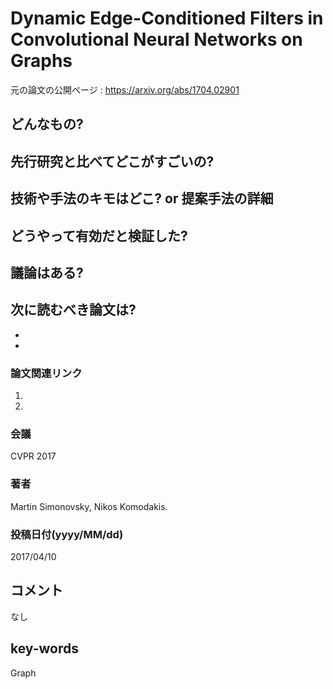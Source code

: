 # Dynamic Edge-Conditioned Filters in Convolutional Neural Networks on Graphs

元の論文の公開ページ : https://arxiv.org/abs/1704.02901

## どんなもの?


## 先行研究と比べてどこがすごいの?

## 技術や手法のキモはどこ? or 提案手法の詳細

## どうやって有効だと検証した?

## 議論はある?

## 次に読むべき論文は?
-
-

### 論文関連リンク
1.
2.

### 会議
CVPR 2017

### 著者
Martin Simonovsky, Nikos Komodakis.

### 投稿日付(yyyy/MM/dd)
2017/04/10

## コメント
なし
## key-words
Graph